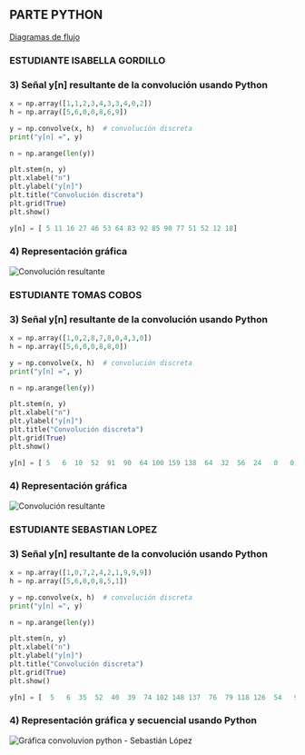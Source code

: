 PARTE PYTHON
---------------
[Diagramas de flujo](https://github.com/TomasCobos-rgb/INFORME-2-LAB-SE-ALES-/blob/main/PARTE%20A.2/Diagramas%20de%20flujo/.md#diagramas-de-flujo)

### ESTUDIANTE ISABELLA GORDILLO
### 3) Señal y[n] resultante de la convolución usando Python

```python
x = np.array([1,1,2,3,4,3,3,4,0,2])
h = np.array([5,6,0,0,8,6,9])

y = np.convolve(x, h)  # convolución discreta
print("y[n] =", y)

n = np.arange(len(y))

plt.stem(n, y)
plt.xlabel("n")
plt.ylabel("y[n]")
plt.title("Convolución discreta")
plt.grid(True)
plt.show()
```
```python
y[n] = [ 5 11 16 27 46 53 64 83 92 85 90 77 51 52 12 18]
```
### 4) Representación gráfica 

![Convolución resultante](https://github.com/TomasCobos-rgb/INFORME-2-LAB-SE-ALES-/blob/main/Im%C3%A1genes%20Parte%20A/concolucion%20isa.png?raw=true)

### ESTUDIANTE TOMAS COBOS
### 3) Señal y[n] resultante de la convolución usando Python

```python
x = np.array([1,0,2,8,7,8,0,4,3,0])
h = np.array([5,6,0,0,8,8,0])

y = np.convolve(x, h)  # convolución discreta
print("y[n] =", y)

n = np.arange(len(y))

plt.stem(n, y)
plt.xlabel("n")
plt.ylabel("y[n]")
plt.title("Convolución discreta")
plt.grid(True)
plt.show()
```
```python
y[n] = [ 5   6  10  52  91  90  64 100 159 138  64  32  56  24   0   0]
```
### 4) Representación gráfica 

![Convolución resultante](https://github.com/TomasCobos-rgb/INFORME-2-LAB-SE-ALES-/blob/main/Im%C3%A1genes%20Parte%20A/CONVOLUCION%20GRAFICA%20TOMAS.png?raw=true)

### ESTUDIANTE SEBASTIAN LOPEZ
### 3) Señal y[n] resultante de la convolución usando Python
```python
x = np.array([1,0,7,2,4,2,1,9,9,9])
h = np.array([5,6,0,0,8,5,1])

y = np.convolve(x, h)  # convolución discreta
print("y[n] =", y)

n = np.arange(len(y))

plt.stem(n, y)
plt.xlabel("n")
plt.ylabel("y[n]")
plt.title("Convolución discreta")
plt.grid(True)
plt.show()
```
```python
y[n] = [  5   6  35  52  40  39  74 102 148 137  76  79 118 126  54   9]
```

### 4) Representación gráfica y secuencial usando Python
![Gráfica convoluvion python - Sebastián López](https://github.com/TomasCobos-rgb/INFORME-2-LAB-SE-ALES-/blob/b2c14aae9c5e423223d8e42257b23cb9505ff206/Im%C3%A1genes%20Parte%20A/Gr%C3%A1fica%20convolucion%20python%20-%20Sebasti%C3%A1n%20L%C3%B3pez.png)
